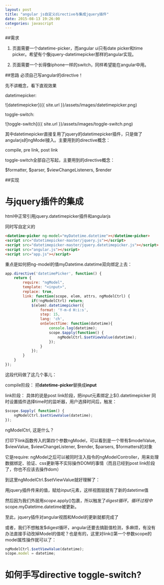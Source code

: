 ```yaml
---
layout: post
title: "angular js自定义directive与集成jquery插件"
date: 2015-08-13 19:26:00
categories: javascript
---
```

##需求
1. 页面需要一个datetime-picker，而angular ui只有date picker和time picker。希望有个像jquery-datetimepicker那样的angular实现。

2. 页面需要一个长得像iphone一样的switch，同样希望能在angular中用。

##思路
必须自己写angular的directive！

先不讲概念，看下直观效果

datetimepicker:

![datetimepicker]({{ site.url }}/assets/images/datetimepicker.png)

toggle-switch:

![toggle-switch]({{ site.url }}/assets/images/toggle-switch.png)

其中datetimepicker直接复用了jquery的datetimepicker插件，只是做了angularjs的ngModel接入。主要用到的directive概念：

compile, pre link, post link

toggle-switch全部自己写起，主要用到的directive概念：

$formatter, $parser, $viewChangeListeners, $render

##实现

# 与jquery插件的集成

html中正常引用jquery.datetimepicker插件和angularjs

同时写自定义的<datetime-picker>

```html
<datetime-picker ng-model="myDatetime.datetime"></datetime-picker>
<script src="datetimepicker-master/jquery.js"></script>
<script src="datetimepicker-master/jquery.datetimepicker.js"></script>
<script src="angular.js"></script>
<script src="app.js"></script>
```
重点是如何把ng-model的值myDatetime.datetime双向绑定上去：

```javascript
app.directive('datetimePicker', function() {
    return {
        require: "ngModel",
        template: "<input>",
        replace: true,
        link: function(scope, elem, attrs, ngModelCtrl) {
            if(!ngModelCtrl) return;
            $(elem).datetimepicker({
                format: 'Y-m-d H:i:s',
                step: 15,
                lang: 'ch',
                onSelectTime: function(datetime){
                    console.log(datetime);
                    scope.$apply(function() {
                        ngModelCtrl.$setViewValue(datetime);
                    });
                }
            });
        }
    }
});
```

这段代码做了这几个事儿：

compile阶段：
把**datetime-picker**替换成**input**

link阶段：
具体的说是post link阶段，把*input*元素绑定上$().datetimepicker
同时设置插件选择time时的监听器，用户选择时间后，触发：

```javascript
$scope.$apply( function() {
    ngModelCtrl.$setViewValue(datetime);
});
```

ngModelCtrl, 这是什么？

打印下link函数传入的第四个参数ngModel，可以看到是一个带有$modelValue, $viewValue, $viewChangeListener, $render, $parsers, $formatters的对象

它是require: ngModel之后可以被同时注入指令的ngModelController，用来处理数据绑定、验证、css更新等不实际操作DOM的事情（而且已经到post link阶段了，你也不应该去操作dom）

到这里ngModelCtrl.$setViewValue就好理解了：

用jquery插件传来的值，赋给*input*元素，这样视图层就有了新的datetime值

然后因为我们外层用$scope.$apply()包裹，所以触发了$digest循环，循环过程中$scope.myDatetime.datetime被更新。

至此，jquery插件对angular视图和Model的更新就都完成了

或者，我们不想触发$digest循环，angular还要去搞脏值检测，多麻烦，有没有办法直接手动改掉Model的值呢？也是有的，这里对link()第一个参数scope的model属性操作就可以了：

```javascript
ngModelCtrl.$setViewValue(datetime);
scope.model = datetime;
```

# 如何手写directive toggle-switch?